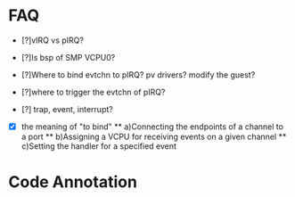 FAQ
=============

* [?]vIRQ vs pIRQ?

* [?]Is bsp of SMP VCPU0?

* [?]Where to bind evtchn to pIRQ?
pv drivers? modify the guest?

* [?]where to trigger the evtchn of pIRQ?

* [?] trap, event, interrupt?

* [x] the meaning of "to bind"
	** a)Connecting the endpoints of a channel to a port
	** b)Assigning a VCPU for receiving events on a given channel
	** c)Setting the handler for a specified event


Code Annotation 
============













